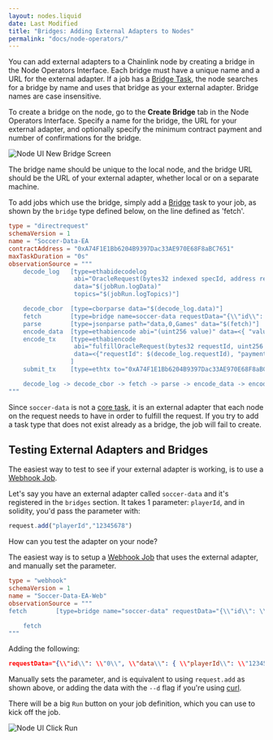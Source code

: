 ```yaml
---
layout: nodes.liquid
date: Last Modified
title: "Bridges: Adding External Adapters to Nodes"
permalink: "docs/node-operators/"
---
```

You can add external adapters to a Chainlink node by creating a bridge in the Node Operators Interface. Each bridge must have a unique name and a URL for the external adapter. If a job has a [Bridge Task](/docs/jobs/task-types/bridge/), the node searches for a bridge by name and uses that bridge as your external adapter. Bridge names are case insensitive.

To create a bridge on the node, go to the **Create Bridge** tab in the Node Operators Interface. Specify a name for the bridge, the URL for your external adapter, and optionally specify the minimum contract payment and number of confirmations for the bridge.

![Node UI New Bridge Screen](/files/ea-new-bridge.png)

The bridge name should be unique to the local node, and the bridge URL should be the URL of your external adapter, whether local or on a separate machine.

To add jobs which use the bridge, simply add a [Bridge](https://docs.chain.link/docs/jobs/task-types/bridge/) task to your job, as shown by the `bridge` type defined below, on the line defined as 'fetch'.

```toml
type = "directrequest"
schemaVersion = 1
name = "Soccer-Data-EA
contractAddress = "0xA74F1E1Bb6204B9397Dac33AE970E68F8aBC7651"
maxTaskDuration = "0s"
observationSource = """
    decode_log   [type=ethabidecodelog
                  abi="OracleRequest(bytes32 indexed specId, address requester, bytes32 requestId, uint256 payment, address callbackAddr, bytes4 callbackFunctionId, uint256 cancelExpiration, uint256 dataVersion, bytes data)"
                  data="$(jobRun.logData)"
                  topics="$(jobRun.logTopics)"]

    decode_cbor  [type=cborparse data="$(decode_log.data)"]
    fetch        [type=bridge name=soccer-data requestData="{\\"id\\": $(jobSpec.externalJobID), \\"data\\": { \\"playerId\\": $(decode_cbor.playerId)}}"]
    parse        [type=jsonparse path="data,0,Games" data="$(fetch)"]
    encode_data  [type=ethabiencode abi="(uint256 value)" data=<{ "value": $(parse) }>]
    encode_tx    [type=ethabiencode
                  abi="fulfillOracleRequest(bytes32 requestId, uint256 payment, address callbackAddress, bytes4 callbackFunctionId, uint256 expiration, bytes32 data)"
                  data=<{"requestId": $(decode_log.requestId), "payment": $(decode_log.payment), "callbackAddress": $(decode_log.callbackAddr), "callbackFunctionId": $(decode_log.callbackFunctionId), "expiration": $(decode_log.cancelExpiration), "data": $(encode_data)}>
                 ]
    submit_tx    [type=ethtx to="0xA74F1E1Bb6204B9397Dac33AE970E68F8aBC7651" data="$(encode_tx)"]

    decode_log -> decode_cbor -> fetch -> parse -> encode_data -> encode_tx -> submit_tx
"""
```

Since `soccer-data` is not a [core task](../tasks/), it is an external adapter that each node on the request needs to have in order to fulfill the request. If you try to add a task type that does not exist already as a bridge, the job will fail to create.

## Testing External Adapters and Bridges

The easiest way to test to see if your external adapter is working, is to use a [Webhook Job](https://docs.chain.link/docs/jobs/types/webhook/).

Let's say you have an external adapter called `soccer-data` and it's registered in the `bridges` section. It takes 1 parameter: `playerId`, and in solidity, you'd pass the parameter with:
```javascript
request.add("playerId","12345678")
```
How can you test the adapter on your node?

The easiest way is to setup a [Webhook Job](https://docs.chain.link/docs/jobs/types/webhook/) that uses the external adapter, and manually set the parameter.

```toml
type = "webhook"
schemaVersion = 1
name = "Soccer-Data-EA-Web"
observationSource = """
fetch        [type=bridge name="soccer-data" requestData="{\\"id\\": \\"0\\", \\"data\\": { \\"playerId\\": \\"12345678\\"}}"]

    fetch
"""
```

Adding the following:
```json
requestData="{\\"id\\": \\"0\\", \\"data\\": { \\"playerId\\": \\"12345678\\"}}"
```
Manually sets the parameter, and is equivalent to using `request.add` as shown above, or adding the data with the `--d` flag if you're using [curl](https://curl.se/).

There will be a big `Run` button on your job definition, which you can use to kick off the job.

![Node UI Click Run](/files/webhook-run.png)